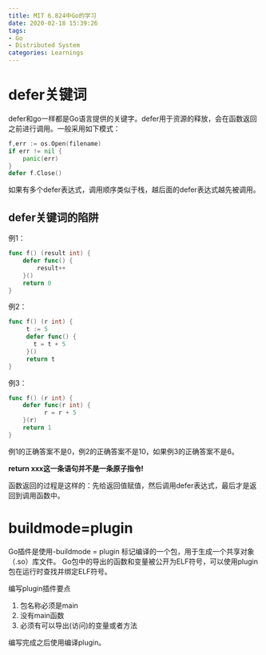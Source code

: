 ```yaml
---
title: MIT 6.824中Go的学习
date: 2020-02-18 15:39:26
tags:
- Go
- Distributed System
categories: Learnings
---
```


# defer关键词

defer和go一样都是Go语言提供的关键字。defer用于资源的释放，会在函数返回之前进行调用。一般采用如下模式：

```go
f,err := os.Open(filename)
if err != nil {
    panic(err)
}
defer f.Close()
```

如果有多个defer表达式，调用顺序类似于栈，越后面的defer表达式越先被调用。

## defer关键词的陷阱

例1：

```go
func f() (result int) {
    defer func() {
        result++
    }()
    return 0
}
```

例2：

```go
func f() (r int) {
     t := 5
     defer func() {
       t = t + 5
     }()
     return t
}
```

例3：

```go
func f() (r int) {
    defer func(r int) {
          r = r + 5
    }(r)
    return 1
}
```

例1的正确答案不是0，例2的正确答案不是10，如果例3的正确答案不是6。

**return xxx这一条语句并不是一条原子指令!**

函数返回的过程是这样的：先给返回值赋值，然后调用defer表达式，最后才是返回到调用函数中。

# buildmode=plugin

Go插件是使用-buildmode = plugin 标记编译的一个包，用于生成一个共享对象（.so）库文件。 Go包中的导出的函数和变量被公开为ELF符号，可以使用plugin包在运行时查找并绑定ELF符号。

编写plugin插件要点

1. 包名称必须是main
2. 没有main函数
3. 必须有可以导出(访问)的变量或者方法

编写完成之后使用编译plugin。





